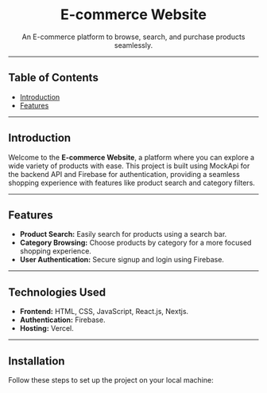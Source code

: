 <h1 align="center">E-commerce Website</h1>



<p align="center">
  An E-commerce platform to browse, search, and purchase products seamlessly.
</p>

---

## Table of Contents

- [Introduction](#introduction)
- [Features](#features)
---

## Introduction

Welcome to the **E-commerce Website**, a platform where you can explore a wide variety of products with ease. This project is built using MockApi for the backend API and Firebase for authentication, providing a seamless shopping experience with features like product search and category filters.

---

## Features

- **Product Search:** Easily search for products using a search bar.
- **Category Browsing:** Choose products by category for a more focused shopping experience.
- **User Authentication:** Secure signup and login using Firebase.

---

## Technologies Used

- **Frontend:** HTML, CSS, JavaScript, React.js, Nextjs.
- **Authentication:** Firebase.
- **Hosting:** Vercel.

---

## Installation

Follow these steps to set up the project on your local machine:





